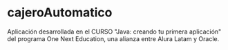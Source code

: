 # cajeroAutomatico
Aplicación desarrollada en el CURSO "Java: creando tu primera aplicación" del programa One Next Education, una alianza entre Alura Latam y Oracle.
